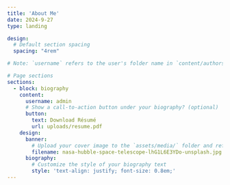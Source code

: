 ```yaml
---
title: 'About Me'
date: 2024-9-27
type: landing

design:
  # Default section spacing
  spacing: "4rem"

# Note: `username` refers to the user's folder name in `content/authors/`

# Page sections
sections:
  - block: biography
    content:
      username: admin
      # Show a call-to-action button under your biography? (optional)
      button:
        text: Download Résumé
        url: uploads/resume.pdf
    design:
      banner:
        # Upload your cover image to the `assets/media/` folder and reference it here
        filename: nasa-hubble-space-telescope-lhG1L6E3YDo-unsplash.jpg
      biography:
        # Customize the style of your biography text
        style: 'text-align: justify; font-size: 0.8em;'
---
```

